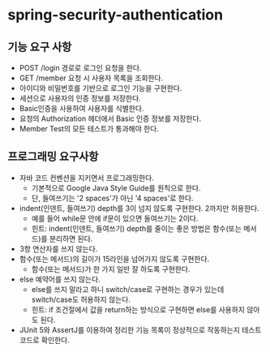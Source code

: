 # spring-security-authentication

## 기능 요구 사항
+ POST /login 경로로 로그인 요청을 한다. 
+ GET /member 요청 시 사용자 목록을 조회한다. 
+ 아이디와 비밀번호를 기반으로 로그인 기능을 구현한다. 
+ 세션으로 사용자의 인증 정보를 저장한다. 
+ Basic인증을 사용하여 사용자를 식별한다. 
+ 요청의 Authorization 헤더에서 Basic 인증 정보를 저장한다. 
+ Member Test의 모든 테스트가 통과해야 한다.


## 프로그래밍 요구사항
+ 자바 코드 컨벤션을 지키면서 프로그래밍한다. 
  + 기본적으로 Google Java Style Guide를 원칙으로 한다. 
  + 단, 들여쓰기는 '2 spaces'가 아닌 '4 spaces'로 한다. 
+ indent(인덴트, 들여쓰기) depth를 3이 넘지 않도록 구현한다. 2까지만 허용한다. 
  + 예를 들어 while문 안에 if문이 있으면 들여쓰기는 2이다. 
  + 힌트: indent(인덴트, 들여쓰기) depth를 줄이는 좋은 방법은 함수(또는 메서드)를 분리하면 된다. 
+ 3항 연산자를 쓰지 않는다. 
+ 함수(또는 메서드)의 길이가 15라인을 넘어가지 않도록 구현한다. 
  + 함수(또는 메서드)가 한 가지 일만 잘 하도록 구현한다. 
+ else 예약어를 쓰지 않는다. 
  + else를 쓰지 말라고 하니 switch/case로 구현하는 경우가 있는데 switch/case도 허용하지 않는다. 
  + 힌트: if 조건절에서 값을 return하는 방식으로 구현하면 else를 사용하지 않아도 된다. 
+ JUnit 5와 AssertJ를 이용하여 정리한 기능 목록이 정상적으로 작동하는지 테스트 코드로 확인한다.

